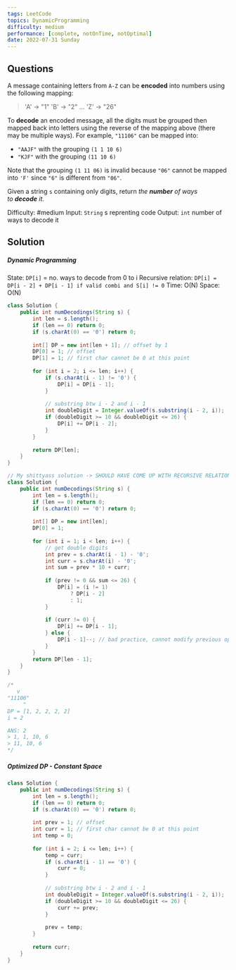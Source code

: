 ```yaml
---
tags: LeetCode
topics: DynamicProgramming
difficulty: medium
performance: [complete, notOnTime, notOptimal]
date: 2022-07-31 Sunday
---
```


## Questions
A message containing letters from `A-Z` can be **encoded** into numbers using the following mapping:

>'A' -> "1"
>'B' -> "2"
>...
>'Z' -> "26"

To **decode** an encoded message, all the digits must be grouped then mapped back into letters using the reverse of the mapping above (there may be multiple ways). For example, `"11106"` can be mapped into:

-   `"AAJF"` with the grouping `(1 1 10 6)`
-   `"KJF"` with the grouping `(11 10 6)`

Note that the grouping `(1 11 06)` is invalid because `"06"` cannot be mapped into `'F'` since `"6"` is different from `"06"`.

Given a string `s` containing only digits, return _the **number** of ways to **decode** it_.

Difficulty: #medium 
Input: `String` s reprenting code
Output: `int` number of ways to decode it

## Solution
##### Dynamic Programming
State: `DP[i]` = no. ways to decode from 0 to i
Recursive relation: `DP[i] = DP[i - 2] + DP[i - 1] if valid combi and S[i] != 0`
Time: O(N)
Space: O(N)

```Java
class Solution {
    public int numDecodings(String s) {
        int len = s.length();
        if (len == 0) return 0;
        if (s.charAt(0) == '0') return 0;
        
        int[] DP = new int[len + 1]; // offset by 1
        DP[0] = 1; // offset
        DP[1] = 1; // first char cannot be 0 at this point
            
        for (int i = 2; i <= len; i++) {
            if (s.charAt(i - 1) != '0') {
                DP[i] = DP[i - 1];
            } 
            
            // substring btw i - 2 and i - 1
            int doubleDigit = Integer.valueOf(s.substring(i - 2, i)); 
            if (doubleDigit >= 10 && doubleDigit <= 26) {
                DP[i] += DP[i - 2];
            }
        }
        
        return DP[len];
    }
}
```

```Java
// My shittyass solution -> SHOULD HAVE COME UP WITH RECURSIVE RELATION PROPERLY FIRST
class Solution {
    public int numDecodings(String s) {
        int len = s.length();
        if (len == 0) return 0;
        if (s.charAt(0) == '0') return 0;
        
        int[] DP = new int[len];
        DP[0] = 1;
            
        for (int i = 1; i < len; i++) {
		    // get double digits
            int prev = s.charAt(i - 1) - '0';
            int curr = s.charAt(i) - '0';
            int sum = prev * 10 + curr;  
            
            if (prev != 0 && sum <= 26) {
                DP[i] = (i != 1) 
                    ? DP[i - 2]
                    : 1;
            } 
            
            if (curr != 0) {
                DP[i] += DP[i - 1];
            } else {
                DP[i - 1]--; // bad practice, cannot modify previous optimal result 
            }
        }
        return DP[len - 1];
    }
}

/*
   v
"11106"
     ^
DP = [1, 2, 2, 2, 2]
i = 2

ANS: 2
> 1, 1, 10, 6
> 11, 10, 6
*/
```

##### Optimized DP - Constant Space

```Java
class Solution {
    public int numDecodings(String s) {
        int len = s.length();
        if (len == 0) return 0;
        if (s.charAt(0) == '0') return 0;
        
        int prev = 1; // offset
        int curr = 1; // first char cannot be 0 at this point
        int temp = 0;
        
        for (int i = 2; i <= len; i++) {
            temp = curr;
            if (s.charAt(i - 1) == '0') {
                curr = 0;
            } 
            
            // substring btw i - 2 and i - 1
            int doubleDigit = Integer.valueOf(s.substring(i - 2, i)); 
            if (doubleDigit >= 10 && doubleDigit <= 26) {
                curr += prev;
            }
            
            prev = temp;
        }
        
        return curr;
    }
}
```